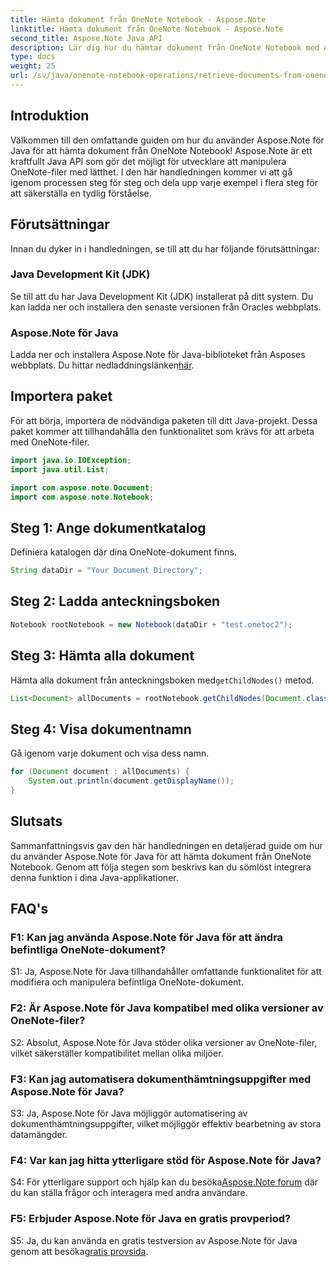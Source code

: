 ```yaml
---
title: Hämta dokument från OneNote Notebook - Aspose.Note
linktitle: Hämta dokument från OneNote Notebook - Aspose.Note
second_title: Aspose.Note Java API
description: Lär dig hur du hämtar dokument från OneNote Notebook med Aspose.Note för Java. Följ vår steg-för-steg-guide för sömlös integration.
type: docs
weight: 25
url: /sv/java/onenote-notebook-operations/retrieve-documents-from-onenote-notebook/
---
```

## Introduktion

Välkommen till den omfattande guiden om hur du använder Aspose.Note för Java för att hämta dokument från OneNote Notebook! Aspose.Note är ett kraftfullt Java API som gör det möjligt för utvecklare att manipulera OneNote-filer med lätthet. I den här handledningen kommer vi att gå igenom processen steg för steg och dela upp varje exempel i flera steg för att säkerställa en tydlig förståelse.

## Förutsättningar

Innan du dyker in i handledningen, se till att du har följande förutsättningar:

### Java Development Kit (JDK)

Se till att du har Java Development Kit (JDK) installerat på ditt system. Du kan ladda ner och installera den senaste versionen från Oracles webbplats.

### Aspose.Note för Java

 Ladda ner och installera Aspose.Note för Java-biblioteket från Asposes webbplats. Du hittar nedladdningslänken[här](https://releases.aspose.com/note/java/).

## Importera paket

För att börja, importera de nödvändiga paketen till ditt Java-projekt. Dessa paket kommer att tillhandahålla den funktionalitet som krävs för att arbeta med OneNote-filer.

```java
import java.io.IOException;
import java.util.List;

import com.aspose.note.Document;
import com.aspose.note.Notebook;
```

## Steg 1: Ange dokumentkatalog

Definiera katalogen där dina OneNote-dokument finns.

```java
String dataDir = "Your Document Directory";
```

## Steg 2: Ladda anteckningsboken

```java
Notebook rootNotebook = new Notebook(dataDir + "test.onetoc2");
```

## Steg 3: Hämta alla dokument

 Hämta alla dokument från anteckningsboken med`getChildNodes()` metod.

```java
List<Document> allDocuments = rootNotebook.getChildNodes(Document.class);
```

## Steg 4: Visa dokumentnamn

Gå igenom varje dokument och visa dess namn.

```java
for (Document document : allDocuments) {
    System.out.println(document.getDisplayName());
}
```

## Slutsats

Sammanfattningsvis gav den här handledningen en detaljerad guide om hur du använder Aspose.Note för Java för att hämta dokument från OneNote Notebook. Genom att följa stegen som beskrivs kan du sömlöst integrera denna funktion i dina Java-applikationer.

## FAQ's

### F1: Kan jag använda Aspose.Note för Java för att ändra befintliga OneNote-dokument?

S1: Ja, Aspose.Note för Java tillhandahåller omfattande funktionalitet för att modifiera och manipulera befintliga OneNote-dokument.

### F2: Är Aspose.Note för Java kompatibel med olika versioner av OneNote-filer?

S2: Absolut, Aspose.Note för Java stöder olika versioner av OneNote-filer, vilket säkerställer kompatibilitet mellan olika miljöer.

### F3: Kan jag automatisera dokumenthämtningsuppgifter med Aspose.Note för Java?

S3: Ja, Aspose.Note för Java möjliggör automatisering av dokumenthämtningsuppgifter, vilket möjliggör effektiv bearbetning av stora datamängder.

### F4: Var kan jag hitta ytterligare stöd för Aspose.Note för Java?

 S4: För ytterligare support och hjälp kan du besöka[Aspose.Note forum](https://forum.aspose.com/c/note/28) där du kan ställa frågor och interagera med andra användare.

### F5: Erbjuder Aspose.Note för Java en gratis provperiod?

 S5: Ja, du kan använda en gratis testversion av Aspose.Note för Java genom att besöka[gratis provsida](https://releases.aspose.com/).